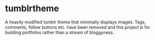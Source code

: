 tumblrtheme
===========

A heavily modified tumblr theme that minimally displays images. Tags, comments, follow buttons etc. have been removed and this project is for building portfolios rather than a stream of bloggyness.
